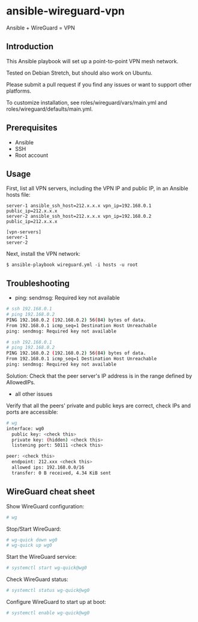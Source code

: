 # ansible-wireguard-vpn

Ansible + WireGuard = VPN

## Introduction

This Ansible playbook will set up a point-to-point VPN mesh network.

Tested on Debian Stretch, but should also work on Ubuntu.

Please submit a pull request if you find any issues or want to support other platforms.

To customize installation, see roles/wireguard/vars/main.yml and roles/wireguard/defaults/main.yml.

## Prerequisites

- Ansible
- SSH
- Root account

## Usage

First, list all VPN servers, including the VPN IP and public IP, in an Ansible hosts file:

```
server-1 ansible_ssh_host=212.x.x.x vpn_ip=192.168.0.1 public_ip=212.x.x.x
server-2 ansible_ssh_host=212.x.x.x vpn_ip=192.168.0.2 public_ip=212.x.x.x

[vpn-servers]
server-1
server-2
```

Next, install the VPN network:

```
$ ansible-playbook wireguard.yml -i hosts -u root
```

## Troubleshooting

- ping: sendmsg: Required key not available

```bash
# ssh 192.168.0.1
# ping 192.168.0.2
PING 192.168.0.2 (192.168.0.2) 56(84) bytes of data.
From 192.168.0.1 icmp_seq=1 Destination Host Unreachable
ping: sendmsg: Required key not available
```

```bash
# ssh 192.168.0.1
# ping 192.168.0.2
PING 192.168.0.2 (192.168.0.2) 56(84) bytes of data.
From 192.168.0.1 icmp_seq=1 Destination Host Unreachable
ping: sendmsg: Required key not available
```

Solution: Check that the peer server's IP address is in the range defined by AllowedIPs.

- all other issues

Verify that all the peers' private and public keys are correct, check IPs and ports are accessible:

```bash
# wg
interface: wg0
  public key: <check this>
  private key: (hidden) <check this>
  listening port: 50111 <check this>

peer: <check this>
  endpoint: 212.xxx <check this>
  allowed ips: 192.168.0.0/16
  transfer: 0 B received, 4.34 KiB sent
```

## WireGuard cheat sheet

Show WireGuard configuration:

```bash
# wg
```

Stop/Start WireGuard:

```bash
# wg-quick down wg0
# wg-quick up wg0
```

Start the WireGuard service:

```bash
# systemctl start wg-quick@wg0
```

Check WireGuard status:

```bash
# systemctl status wg-quick@wg0
```

Configure WireGuard to start up at boot:

```bash
# systemctl enable wg-quick@wg0
```

